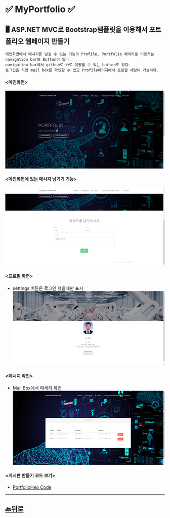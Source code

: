# ✅ MyPortfolio ✅
## 🖥 ASP.NET MVC로 Bootstrap템플릿을 이용해서 포트폴리오 웹페이지 만들기 
```
메인화면에서 메시지를 남길 수 있는 기능과 Profile, Portfolio 페이지로 이동하는 navigation bar와 Button이 있다. 
navigation bar에서 github로 바로 이동할 수 있는 button도 있다. 
로그인을 하면 mail box를 확인할 수 있고 Profile페이지에서 프로필 세팅이 가능하다. 
```


#### <메인화면>
![PortfolioHeo](https://github.com/JaehyeonHeo/MyPortfolio/blob/main/Images/MyPortfolioWeb%20(1).png?raw=true "메인화면")
#### <메인화면에 있는 메시지 남기기 기능>
![PortfolioHeo](https://github.com/JaehyeonHeo/MyPortfolio/blob/main/Images/MyPortfolioWeb%20(2).png?raw=true "메인화면에 있는 메시지 남기기 기능")
#### <프로필 화면>
* settings 버튼은 로그인 했을때만 표시 
![PortfolioHeo](https://github.com/JaehyeonHeo/MyPortfolio/blob/main/Images/MyPortfolioWeb%20(3).png?raw=true "프로필 화면")
#### <메시지 확인>
* Mail Box에서 메세지 확인 
![PortfolioHeo](https://github.com/JaehyeonHeo/MyPortfolio/blob/main/Images/MyPortfolioWeb%20(4).png?raw=true "메시지 확인")




#### <게시판 만들기 코드 보기> 
* [PortfolioHeo Code](https://github.com/JaehyeonHeo/MyPortfolio/tree/main/PortfolioHeo "소스코드") 










______________________
## [🔙뒤로]( https://github.com/JaehyeonHeo?tab=repositories)
